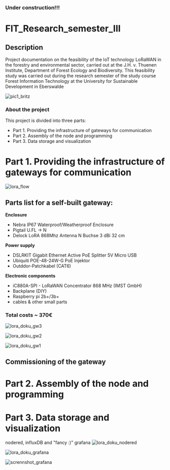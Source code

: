 ### Under construction!!!

# FIT_Research_semester_III 
## Description
Project documentation on the feasibility of the IoT technology LoRaWAN in the forestry and environmental sector, carried out at the J.H. v. Thuenen Institute, Department of Forest Ecology and Biodiversity. This feasibility study was carried out during the research semester of the study course Forest Information Technology at the University for Sustainable Development in Eberswalde

![pic1_britz](https://user-images.githubusercontent.com/57041076/75095818-51442880-5599-11ea-864a-949eaae4b699.jpg)

### About the project
This project is divided into three parts:

- Part 1. Providing the infrastructure of gateways for communication
- Part 2. Assembly of the node and programming
- Part 3. Data storage and visualization

# Part 1. Providing the infrastructure of gateways for communication
![lora_flow](https://user-images.githubusercontent.com/57041076/75113741-97a88e80-5650-11ea-9d76-278c2c08c37a.png)

## Parts list for a self-built gateway:
**Enclosure**
- Nebra IP67 Waterproof/Weatherproof Enclosure                
- Pigtail U.FL -> N                                            	
- Delock LoRA 868Mhz Antenna N Buchse 3 dBi 32 cm			        

**Power supply** 
- DSLRKIT Gigabit Ethernet Active PoE Splitter 5V Micro USB	  
- Ubiquiti POE-48-24W-G PoE Injektor				                  
- Outddor-Patchkabel (CAT6)						                       

**Electronic components**
- iC880A-SPI - LoRaWAN Concentrator 868 MHz (IMST GmbH)			           
- Backplane (DIY) 
- Raspberry pi 2b+/3b+ 				                          		  
- cables & other small parts	
### Total costs ~ 370€

![lora_doku_gw3](https://user-images.githubusercontent.com/57041076/75116215-4a371c00-5666-11ea-918d-65fdb0b1a432.jpg)

![lora_doku_gw2](https://user-images.githubusercontent.com/57041076/75115927-a9dff800-5663-11ea-8da8-a792499b60b2.jpg)

![lora_doku_gw1](https://user-images.githubusercontent.com/57041076/75115912-79985980-5663-11ea-9aa5-6189e7b346c4.jpg)

## Commissioning of the gateway


# Part 2. Assembly of the node and programming

# Part 3. Data storage and visualization
nodered, influxDB and "fancy :)" grafana
![lora_doku_nodered](https://user-images.githubusercontent.com/57041076/75171663-48379080-572c-11ea-85af-91a5eda60a23.png)

![lora_doku_grafana](https://user-images.githubusercontent.com/57041076/75186083-89896980-5747-11ea-8c5d-93e1e6d100af.png)

![scrennshot_grafana](https://user-images.githubusercontent.com/57041076/78503493-225bcd80-7767-11ea-8445-64cb7686b4b3.png)


